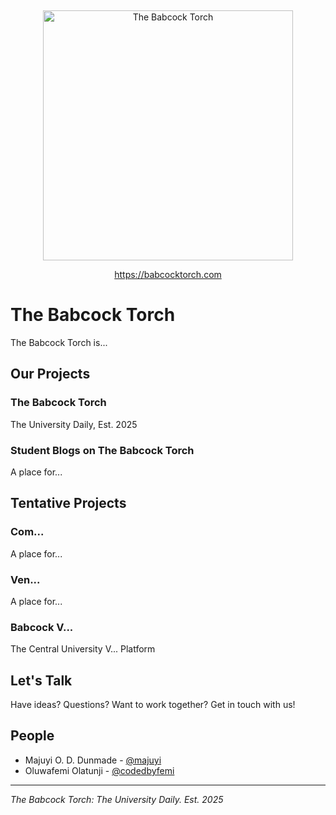 &nbsp;
<p align="center">
  <picture>
    <source media="(prefers-color-scheme: dark)" srcset="../assets/logo/torch_logotype_big_moore_white.svg">
    <source media="(prefers-color-scheme: light)" srcset="../assets/logo/torch_logotype_big_moore_gold.svg">
    <img alt="The Babcock Torch" src="assets/logo/torch_light.svg" width="400">
  </picture>
</p>

<p align="center">
    <a href="https://babcocktorch.com/">https://babcocktorch.com</a>
</p>

# The Babcock Torch

The Babcock Torch is...

## Our Projects

### The Babcock Torch
The University Daily, Est. 2025

### Student Blogs on The Babcock Torch
A place for...

## Tentative Projects

### Com...
A place for...

### Ven...
A place for...

### Babcock V...
The Central University V... Platform


## Let's Talk

Have ideas? Questions? Want to work together? Get in touch with us!

## People

- Majuyi O. D. Dunmade - [@majuyi](https://github.com/majuyi)
- Oluwafemi Olatunji - [@codedbyfemi](https://github.com/codedbyfemi)

---

*The Babcock Torch: The University Daily. Est. 2025*
